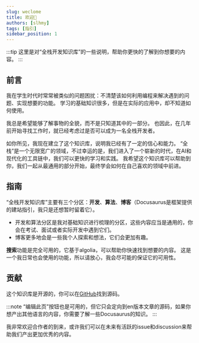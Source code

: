 ```yaml
---
slug: weclome
title: 欢迎👋
authors: [slhmy]
tags: [指引]
sidebar_position: 1
---
```


:::tip
这里是对“全栈开发知识库”的一些说明，帮助你更快的了解到你想要的内容。
:::

## 前言

我在学生时代时常常被类似的问题困扰：不清楚该如何利用编程来解决遇到的问题、实现想要的功能。
学习的基础知识很多，但是在实际的应用中，却不知道如何使用。

我总是希望能够了解事物的全貌，而不是只知道其中的一部分。
也因此，在几年前开始寻找工作时，就已经考虑过是否可以成为一名全栈开发者。

如你所见，我现在建立了这个知识库，说明我已经有了一定的信心和能力。
“全栈”是一个无限宽广的领域，不过幸运的是，我们进入了一个崭新的时代，在AI和现代化的工具链中，我们可以更快的学习和实践。
我希望这个知识库可以帮助到你，我们一起从最通用的部分开始，最终学会如何在自己喜欢的领域中前进。

## 指南

“全栈开发知识库”主要有三个分区：**开发**、**算法**、**博客**（Docusaurus是框架提供的建站指引，我只是还想暂时留着它）。

- 开发和算法分区是我对基础知识进行梳理的分区，这些内容应当是通用的，你会在考试、面试或者实际开发中遇到它们。
- 博客更多地会是一些我个人探索和想法，它们会更加有趣。

**搜索**功能是完全可用的，它基于algolia，可以帮助你快速找到想要的内容。
这是一个我日常也会使用的功能，所以请放心，我会尽可能的保证它的可用性。

## 贡献

这个知识库是开源的，你可以在[GitHub](https://github.com/slhmy/full-stack-docusaurus)找到源码。

:::note
“编辑此页”按钮也是可用的，但它只会定向到en版本文章的源码，如果你想产出其他语言的内容，你需要了解一些Docusaurus的知识。
:::

我非常欢迎合作者的到来，或许我们可以在未来有活跃的issue和discussion来帮助我们产出更加优秀的内容。
